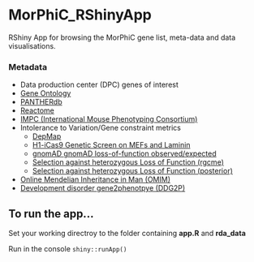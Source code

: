 # MorPhiC_RShinyApp
RShiny App for browsing the MorPhiC gene list, meta-data and data visualisations.

### Metadata
- Data production center (DPC) genes of interest 
- [Gene Ontology](http://geneontology.org/)
- [PANTHERdb](https://www.pantherdb.org/)
- [Reactome](https://reactome.org/)
- [IMPC (International Mouse Phenotyping Consortium)](https://www.mousephenotype.org/)
- Intolerance to Variation/Gene constraint metrics
  - [DepMap](https://depmap.org/portal/)
  - [H1-iCas9 Genetic Screen on MEFs and Laminin](https://www.sciencedirect.com/science/article/pii/S2211124719302128)
  - [gnomAD gnomAD loss-of-function observed/expected]()
  - [Selection against heterozygous Loss of Function (rgcme)](https://pubmed.ncbi.nlm.nih.gov/37214792/)
  - [Selection against heterozygous Loss of Function (posterior)](https://www.biorxiv.org/content/10.1101/2023.05.19.541520v1)
- [Online Mendelian Inheritance in Man (OMIM)](https://www.omim.org/)
- [Development disorder gene2phenotpye (DDG2P)](https://www.ebi.ac.uk/gene2phenotype)

## To run the app...

Set your working directroy to the folder containing **app.R** and **rda_data**

Run in the console `shiny::runApp()`
